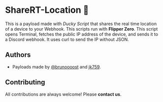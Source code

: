 
# ShareRT-Location 📍
This is a payload made with *Ducky Script* that shares the real time location of a device to your Webhook. This scripts run with **Flipper Zero**. This script opens Terminal, fetches the public IP address of the device, and sends it to a Discord webhook. It uses curl to send the IP without JSON.


## Authors
- Payloads made by [@brunoooost](https://github.com/brunoooost) and [jk759](https://github.com/jk759). 






## Contributing

All contributions are always welcome! Please **contact us**.
